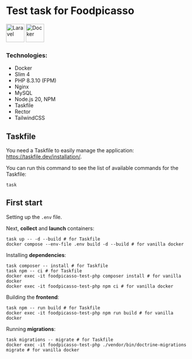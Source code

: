 # Test task for Foodpicasso

<img src="https://www.slimframework.com/assets/images/favicon.png" style="width: 50px;height:50px;" alt="Laravel">
<img src="https://cdn.worldvectorlogo.com/logos/docker-4.svg" style="width: 50px;height:50px;" alt="Docker">

### Technologies:

- Docker
- Slim 4
- PHP 8.3.10 (FPM)
- Nginx
- MySQL
- Node.js 20, NPM
- Taskfile
- Rector
- TailwindCSS

## Taskfile

You need a Taskfile to easily manage the application: https://taskfile.dev/installation/.

You can run this command to see the list of available commands for the Taskfile:

```shell
task
```

## First start

Setting up the `.env` file.

Next, **collect** and **launch** containers:

```shell
task up -- -d --build # for Taskfile
docker compose --env-file .env build -d --build # for vanilla docker
```

Installing **dependencies**:

```shell
task composer -- install # for Taskfile
task npm -- ci # for Taskfile
docker exec -it foodpicasso-test-php composer install # for vanilla docker
docker exec -it foodpicasso-test-php npm ci # for vanilla docker
```

Building the **frontend**:

```shell
task npm -- run build # for Taskfile
docker exec -it foodpicasso-test-php npm run build # for vanilla docker
```

Running **migrations**:

```shell
task migrations -- migrate # for Taskfile
docker exec -it foodpicasso-test-php ./vendor/bin/doctrine-migrations migrate # for vanilla docker
```

